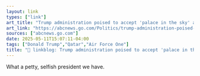 ```yaml
---
layout: link
types: ["link"]
art_title: "Trump administration poised to accept 'palace in the sky' as a gift for Trump from Qatar: Sources"
art_link: "https://abcnews.go.com/Politics/trump-administration-poised-accept-palace-sky-gift-trump/story?id=121680511"
sources: ["abcnews.go.com"]
date: 2025-05-11T15:07:11-04:00
tags: ["Donald Trump","Qatar","Air Force One"]
title: "🔗 linkblog: Trump administration poised to accept 'palace in the sky' as a gift for Trump from Qatar: Sources"
---
```

What a petty, selfish president we have.